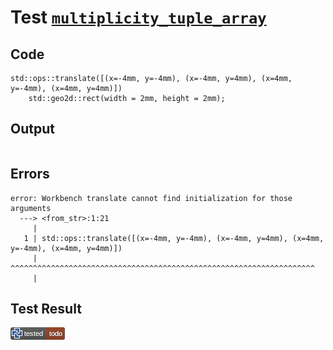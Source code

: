 # Test [`multiplicity_tuple_array`](/doc/structure/arguments.md#L157)

## Code

```µcad
std::ops::translate([(x=-4mm, y=-4mm), (x=-4mm, y=4mm), (x=4mm, y=-4mm), (x=4mm, y=4mm)]) 
    std::geo2d::rect(width = 2mm, height = 2mm);

```

## Output

```,plain
```

## Errors

```,plain
error: Workbench translate cannot find initialization for those arguments
  ---> <from_str>:1:21
     |
   1 | std::ops::translate([(x=-4mm, y=-4mm), (x=-4mm, y=4mm), (x=4mm, y=-4mm), (x=4mm, y=4mm)]) 
     |                     ^^^^^^^^^^^^^^^^^^^^^^^^^^^^^^^^^^^^^^^^^^^^^^^^^^^^^^^^^^^^^^^^^^^^
     |
```

## Test Result

![TODO](/doc/structure/.test/multiplicity_tuple_array.png)

